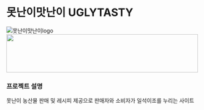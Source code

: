 # 못난이맛난이 UGLYTASTY
![못난이맛난이logo](https://github.com/squidsquad6/uglytasty/assets/145431108/f4b8c61c-9653-4845-b87c-551f11857bef)
<img src="https://github.com/squidsquad6/uglytasty/assets/145431108/f4b8c61c-9653-4845-b87c-551f11857bef"  width="500" height="100"/>

### 프로젝트 설명
못난이 농산물 판매 및 레시피 제공으로 판매자와 소비자가 일석이조를 누리는 사이트

